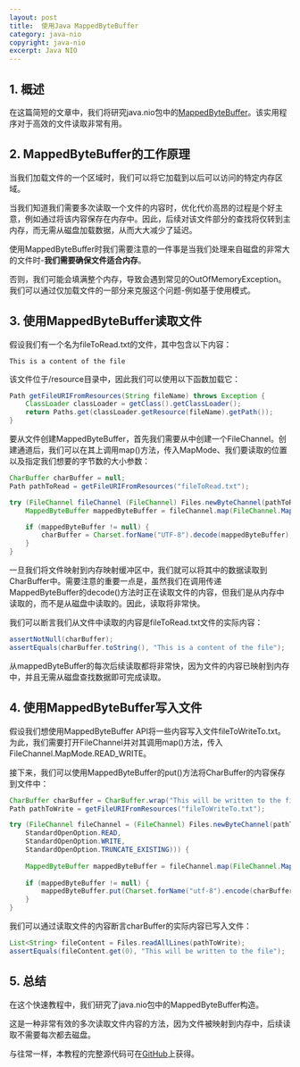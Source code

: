 ```yaml
---
layout: post
title:  使用Java MappedByteBuffer
category: java-nio
copyright: java-nio
excerpt: Java NIO
---
```


## 1. 概述

在这篇简短的文章中，我们将研究java.nio包中的[MappedByteBuffer](https://docs.oracle.com/en/java/javase/11/docs/api/java.base/java/nio/MappedByteBuffer.html)。该实用程序对于高效的文件读取非常有用。

## 2. MappedByteBuffer的工作原理

当我们加载文件的一个区域时，我们可以将它加载到以后可以访问的特定内存区域。

当我们知道我们需要多次读取一个文件的内容时，优化代价高昂的过程是个好主意，例如通过将该内容保存在内存中。因此，后续对该文件部分的查找将仅转到主内存，而无需从磁盘加载数据，从而大大减少了延迟。

使用MappedByteBuffer时我们需要注意的一件事是当我们处理来自磁盘的非常大的文件时-**我们需要确保文件适合内存**。

否则，我们可能会填满整个内存，导致会遇到常见的OutOfMemoryException。我们可以通过仅加载文件的一部分来克服这个问题-例如基于使用模式。

## 3. 使用MappedByteBuffer读取文件

假设我们有一个名为fileToRead.txt的文件，其中包含以下内容：

```plaintext
This is a content of the file
```

该文件位于/resource目录中，因此我们可以使用以下函数加载它：

```java
Path getFileURIFromResources(String fileName) throws Exception {
    ClassLoader classLoader = getClass().getClassLoader();
    return Paths.get(classLoader.getResource(fileName).getPath());
}
```

要从文件创建MappedByteBuffer，首先我们需要从中创建一个FileChannel。创建通道后，我们可以在其上调用map()方法，传入MapMode、我们要读取的位置以及指定我们想要的字节数的大小参数：

```java
CharBuffer charBuffer = null;
Path pathToRead = getFileURIFromResources("fileToRead.txt");

try (FileChannel fileChannel (FileChannel) Files.newByteChannel(pathToRead, EnumSet.of(StandardOpenOption.READ))) {
    MappedByteBuffer mappedByteBuffer = fileChannel.map(FileChannel.MapMode.READ_ONLY, 0, fileChannel.size());

    if (mappedByteBuffer != null) {
        charBuffer = Charset.forName("UTF-8").decode(mappedByteBuffer);
    }
}
```

一旦我们将文件映射到内存映射缓冲区中，我们就可以将其中的数据读取到CharBuffer中。需要注意的重要一点是，虽然我们在调用传递MappedByteBuffer的decode()方法时正在读取文件的内容，但我们是从内存中读取的，而不是从磁盘中读取的。因此，读取将非常快。

我们可以断言我们从文件中读取的内容是fileToRead.txt文件的实际内容：

```java
assertNotNull(charBuffer);
assertEquals(charBuffer.toString(), "This is a content of the file");
```

从mappedByteBuffer的每次后续读取都将非常快，因为文件的内容已映射到内存中，并且无需从磁盘查找数据即可完成读取。

## 4. 使用MappedByteBuffer写入文件

假设我们想使用MappedByteBuffer API将一些内容写入文件fileToWriteTo.txt。为此，我们需要打开FileChannel并对其调用map()方法，传入FileChannel.MapMode.READ_WRITE。

接下来，我们可以使用MappedByteBuffer的put()方法将CharBuffer的内容保存到文件中：

```java
CharBuffer charBuffer = CharBuffer.wrap("This will be written to the file");
Path pathToWrite = getFileURIFromResources("fileToWriteTo.txt");

try (FileChannel fileChannel = (FileChannel) Files.newByteChannel(pathToWrite, EnumSet.of(
    StandardOpenOption.READ, 
    StandardOpenOption.WRITE, 
    StandardOpenOption.TRUNCATE_EXISTING))) {
    
    MappedByteBuffer mappedByteBuffer = fileChannel.map(FileChannel.MapMode.READ_WRITE, 0, charBuffer.length());
    
    if (mappedByteBuffer != null) {
        mappedByteBuffer.put(Charset.forName("utf-8").encode(charBuffer));
    }
}
```

我们可以通过读取文件的内容断言charBuffer的实际内容已写入文件：

```java
List<String> fileContent = Files.readAllLines(pathToWrite);
assertEquals(fileContent.get(0), "This will be written to the file");
```

## 5. 总结

在这个快速教程中，我们研究了java.nio包中的MappedByteBuffer构造。

这是一种非常有效的多次读取文件内容的方法，因为文件被映射到内存中，后续读取不需要每次都去磁盘。

与往常一样，本教程的完整源代码可在[GitHub](https://github.com/tuyucheng7/taketoday-tutorial4j/tree/master/java-core-modules/java-nio-2)上获得。
